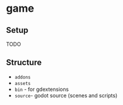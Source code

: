 # game

## Setup

TODO

## Structure

- `addons`
- `assets`
- `bin` - for gdextensions
- `source`- godot source (scenes and scripts)

